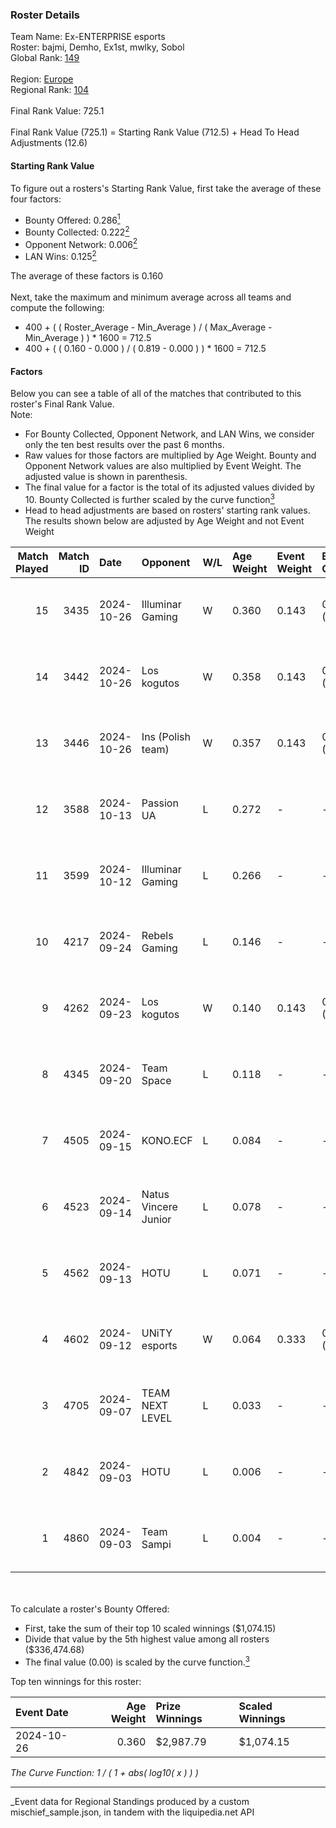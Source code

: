 ### Roster Details<br />
Team Name: Ex-ENTERPRISE esports<br />
Roster: bajmi, Demho, Ex1st, mwlky, Sobol<br />
Global Rank: [149](../../standings_global_2025_03_01.md)<br />
<br />
Region: [Europe]( ../../standings_europe_2025_03_01.md)<br />
Regional Rank: [104]( ../../standings_europe_2025_03_01.md)<br />
<br />
Final Rank Value:  725.1<br />
<br />
Final Rank Value (725.1) = Starting Rank Value (712.5) + Head To Head Adjustments (12.6)<br />

#### Starting Rank Value<br />
To figure out a rosters's Starting Rank Value, first take the average of these four factors:<br />
- Bounty Offered: 0.286[<sup>1</sup>](#table2)
- Bounty Collected: 0.222[<sup>2</sup>](#table1)
- Opponent Network: 0.006[<sup>2</sup>](#table1)
- LAN Wins: 0.125[<sup>2</sup>](#table1)

The average of these factors is 0.160<br />
<br />
Next, take the maximum and minimum average across all teams and compute the following:<br />
- 400 + ( ( Roster_Average - Min_Average ) / ( Max_Average - Min_Average ) ) * 1600 = 712.5
- 400 + ( ( 0.160 - 0.000 ) / ( 0.819 - 0.000 ) ) * 1600 = 712.5


#### Factors<br />
Below you can see a table of all of the matches that contributed to this roster's Final Rank Value.<br />
Note:<br />

- For Bounty Collected, Opponent Network, and LAN Wins, we consider only the ten best results over the past 6 months.
- Raw values for those factors are multiplied by Age Weight. Bounty and Opponent Network values are also multiplied by Event Weight. The adjusted value is shown in parenthesis.
- The final value for a factor is the total of its adjusted values divided by 10. Bounty Collected is further scaled by the curve function[<sup>3</sup>](#curveFunction)
- Head to head adjustments are based on rosters' starting rank values. The results shown below are adjusted by Age Weight and not Event Weight
<span id="table1"></span><br />


| Match Played | Match ID | Date       | Opponent             | W/L | Age Weight | Event Weight | Bounty Collected | Opponent Network | LAN Wins  | H2H Adj. | Roster                             |
| -: | -: | :- | :- | :- | :- | :- | :- | :- | :- | -: | :- |
|           15 |     3435 | 2024-10-26 | Illuminar Gaming     | W   | 0.360      | 0.143        | 0.007 (0.000)    | 0.301 (0.015)    | 1 (0.360) |     7.05 | bajmi, Demho, Ex1st, mwlky, Sobol  |
|           14 |     3442 | 2024-10-26 | Los kogutos          | W   | 0.358      | 0.143        | 0.030 (0.002)    | 0.403 (0.021)    | 1 (0.358) |     8.59 | bajmi, Demho, Ex1st, mwlky, Sobol  |
|           13 |     3446 | 2024-10-26 | Ins (Polish team)    | W   | 0.357      | 0.143        | 0.003 (0.000)    | 0.230 (0.012)    | 1 (0.357) |     4.76 | bajmi, Demho, Ex1st, mwlky, Sobol  |
|           12 |     3588 | 2024-10-13 | Passion UA           | L   | 0.272      | -            | -                | -                | -         |    -1.22 | bajmi, Demho, Ex1st, mwlky, Sobol  |
|           11 |     3599 | 2024-10-12 | Illuminar Gaming     | L   | 0.266      | -            | -                | -                | -         |    -3.18 | bajmi, Demho, Ex1st, mwlky, Sobol  |
|           10 |     4217 | 2024-09-24 | Rebels Gaming        | L   | 0.146      | -            | -                | -                | -         |    -2.23 | Demho, Ex1st, mwlky, sk1tt, Sobol  |
|            9 |     4262 | 2024-09-23 | Los kogutos          | W   | 0.140      | 0.143        | 0.030 (0.001)    | 0.403 (0.008)    | 0 (0.000) |     3.42 | Demho, Ex1st, mwlky, sk1tt, Sobol  |
|            8 |     4345 | 2024-09-20 | Team Space           | L   | 0.118      | -            | -                | -                | -         |    -2.86 | bajmi, Demho, Ex1st, m4tthi, Sobol |
|            7 |     4505 | 2024-09-15 | KONO.ECF             | L   | 0.084      | -            | -                | -                | -         |    -0.73 | bajmi, Demho, Ex1st, mwlky, Sobol  |
|            6 |     4523 | 2024-09-14 | Natus Vincere Junior | L   | 0.078      | -            | -                | -                | -         |    -0.52 | bajmi, Demho, Ex1st, mwlky, Sobol  |
|            5 |     4562 | 2024-09-13 | HOTU                 | L   | 0.071      | -            | -                | -                | -         |    -1.17 | bajmi, Demho, Ex1st, m4tthi, Sobol |
|            4 |     4602 | 2024-09-12 | UNiTY esports        | W   | 0.064      | 0.333        | 0.025 (0.001)    | 0.164 (0.003)    | 0 (0.000) |     1.17 | bajmi, Demho, Ex1st, mwlky, Sobol  |
|            3 |     4705 | 2024-09-07 | TEAM NEXT LEVEL      | L   | 0.033      | -            | -                | -                | -         |    -0.38 | bajmi, Demho, Ex1st, fr3nd, Sobol  |
|            2 |     4842 | 2024-09-03 | HOTU                 | L   | 0.006      | -            | -                | -                | -         |    -0.10 | bajmi, Demho, Ex1st, fr3nd, Sobol  |
|            1 |     4860 | 2024-09-03 | Team Sampi           | L   | 0.004      | -            | -                | -                | -         |    -0.05 | bajmi, Demho, Ex1st, fr3nd, Sobol  |

<br />
<span id="table2"></span><br />
To calculate a roster's Bounty Offered:<br />

- First, take the sum of their top 10 scaled winnings ($1,074.15)
- Divide that value by the 5th highest value among all rosters ($336,474.68)
- The final value (0.00) is scaled by the curve function.[<sup>3</sup>](#curveFunction)

Top ten winnings for this roster:<br />

| Event Date | Age Weight | Prize Winnings | Scaled Winnings |
| :- | -: | :- | :- |
| 2024-10-26 |      0.360 | $2,987.79      | $1,074.15       |


<span id="curveFunction"></span>_The Curve Function: 1 / ( 1 + abs( log10( x ) ) )_<br />

---
_Event data for Regional Standings produced by a custom mischief_sample.json, in tandem with the liquipedia.net API<br />
